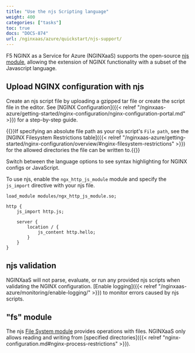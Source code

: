 ```yaml
---
title: "Use the njs Scripting language"
weight: 400
categories: ["tasks"]
toc: true
docs: "DOCS-874"
url: /nginxaas/azure/quickstart/njs-support/
---
```


F5 NGINX as a Service for Azure (NGINXaaS) supports the open-source [njs module](https://nginx.org/en/docs/http/ngx_http_js_module.html), allowing the extension of NGINX functionality with a subset of the Javascript language.

## Upload NGINX configuration with njs

Create an njs script file by uploading a gzipped tar file or create the script file in the editor. See [NGINX Configuration]({{< relref "/nginxaas-azure/getting-started/nginx-configuration/nginx-configuration-portal.md" >}}) for a step-by-step guide.

{{<note>}}If specifying an absolute file path as your njs script's `File path`, see the [NGINX Filesystem Restrictions table]({{< relref "/nginxaas-azure/getting-started/nginx-configuration/overview/#nginx-filesystem-restrictions" >}}) for the allowed directories the file can be written to.{{</note>}}

Switch between the language options to see syntax highlighting for NGINX configs or JavaScript.

To use njs, enable the `ngx_http_js_module` module and specify the `js_import` directive with your njs file.

```nginx
load_module modules/ngx_http_js_module.so;

http {
    js_import http.js;

    server {
        location / {
            js_content http.hello;
        }
    }
}
```

## njs validation

NGINXaaS will not parse, evaluate, or run any provided njs scripts when validating the NGINX configuration. [Enable logging]({{< relref "/nginxaas-azure/monitoring/enable-logging/" >}}) to monitor errors caused by njs scripts.

## "fs" module

The njs [File System module](http://nginx.org/en/docs/njs/reference.html#njs_api_fs) provides operations with files. NGINXaaS only allows reading and writing from [specified directories]({{< relref "nginx-configuration.md#nginx-process-restrictions" >}}).
